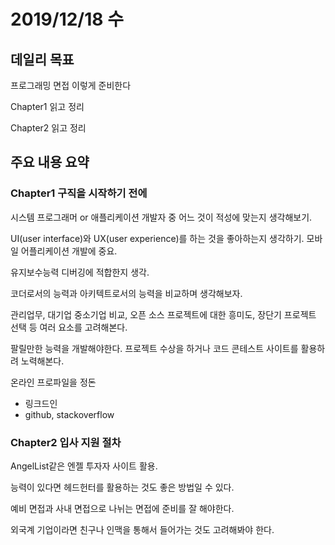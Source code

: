 # 2019/12/18 수

## 데일리 목표

프로그래밍 면접 이렇게 준비한다

Chapter1 읽고 정리

Chapter2 읽고 정리

## 주요 내용 요약

### Chapter1 구직을 시작하기 전에

시스템 프로그래머 or 애플리케이션 개발자 중 어느 것이 적성에 맞는지 생각해보기.

UI(user interface)와 UX(user experience)를 하는 것을 좋아하는지 생각하기. 모바일 어플리케이션 개발에 중요.

유지보수능력 디버깅에 적합한지 생각.

코더로서의 능력과 아키텍트로서의 능력을 비교하며 생각해보자.

관리업무, 대기업 중소기업 비교, 오픈 소스 프로젝트에 대한 흥미도, 장단기 프로젝트 선택 등 여러 요소를 고려해본다.

팔릴만한 능력을 개발해야한다. 프로젝트 수상을 하거나 코드 콘테스트 사이트를 활용하려 노력해본다.

온라인 프로파일을 정돈

- 링크드인
- github, stackoverflow



### Chapter2 입사 지원 절차

AngelList같은 엔젤 투자자 사이트 활용.

능력이 있다면 헤드헌터를 활용하는 것도 좋은 방법일 수 있다.

예비 면접과 사내 면접으로 나뉘는 면접에 준비를 잘 해야한다.

외국계 기업이라면 친구나 인맥을 통해서 들어가는 것도 고려해봐야 한다.